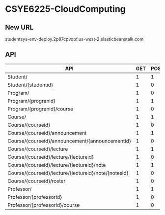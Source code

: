# CSYE6225-CloudComputing
 ## New URL 
 studentsys-env-deploy.2p87cpvqbf.us-west-2.elasticbeanstalk.com

## API
| API | GET|	POST|	PUT	|DELETE|
| --- | --- |--- | --- |--- | 
|	Student/	|	1	|	1	|	1	|	0	|
|	Student/{studentid}	|	1	|	0	|	0	|	1	|
|	Program/	|	1	|	0	|	0	|	0	|
|	Program/{progranid}	|	1	|	1	|	1	|	1	|
|	Program/{progranid}/course	|	1	|	0	|	0	|	0	|
|	Course/	|	1	|	1	|	1	|	0	|
|	Course/{courseid}	|	1	|	0	|	0	|	1	|
|	Course/{courseid}/announcement	|	1	|	1	|	1	|	0	|
|	Course/{courseid}/announcement/{announcementid}	|	1	|	0	|	0	|	1	|
|	Course/{courseid}/lecture	|	1	|	1	|	1	|	0	|
|	Course/{courseid}/lecture/{lectureid}	|	1	|	0	|	0	|	1	|
|	Course/{courseid}/lecture/{lectureid}/note	|	1	|	1	|	1	|	0	|
|	Course/{courseid}/lecture/{lectureid}/note/{notesid}	|	1	|	0	|	0	|	1	|
|	Course/{courseid}/roster	|	1	|	0	|	0	|	0	|
|	Professor/	|	1	|	1	|	1	|	0	|
|	Professor/{professorid}	|	1	|	0	|	0	|	1	|
|	Professor/{professorid}/course	|	1	|	0	|	0	|	0	|

